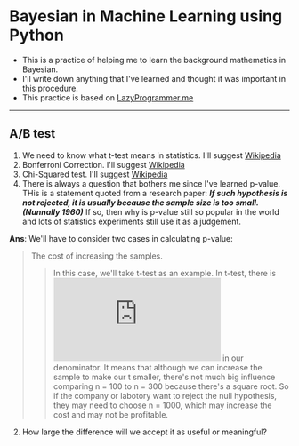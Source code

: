 # Bayesian in Machine Learning using Python
* This is a practice of helping me to learn the background mathematics in Bayesian.
* I'll write down anything that I've learned and thought it was important in this procedure. 
* This practice is based on [LazyProgrammer.me](https://github.com/lazyprogrammer)

***
## A/B test
1. We need to know what t-test means in statistics. I'll suggest [Wikipedia](https://en.wikipedia.org/wiki/Student%27s_t-test)
2. Bonferroni Correction. I'll suggest [Wikipedia](https://en.wikipedia.org/wiki/Bonferroni_correction)
3. Chi-Squared test. I'll suggest [Wikipedia](https://en.wikipedia.org/wiki/Chi-squared_test)
4. There is always a question that bothers me since I've learned p-value. THis is a statement quoted from a research paper: **_If such hypothesis is not rejected, it is usually because the sample size is too small.(Nunnally 1960)_** If so, then why is p-value still so popular in the world and lots of statistics experiments still use it as a judgement.

__Ans__: We'll have to consider two cases in calculating p-value: 
> The cost of increasing the samples. 
> >In this case, we'll take t-test as an example. 
> >In t-test, there is ![sqrt(n)](https://latex.codecogs.com/gif.latex?%5Csqrt%7Bn%7D) in our denominator. 
> >It means that although we can increase the sample to make our t smaller, there's not much big influence comparing n = 100 to n = 300 because there's a square root.
> >So if the company or labotory want to reject the null hypothesis, they may need to choose n = 1000, which may increase the cost and may not be profitable.
2. How large the difference will we accept it as useful or meaningful?

